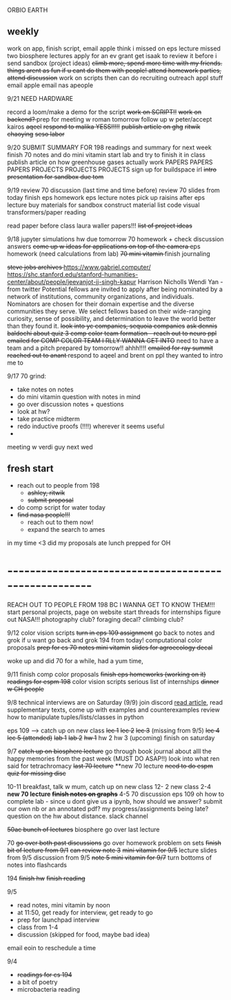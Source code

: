 ORBIO EARTH
## weekly
work on app, finish script, email apple
think i missed on eps lecture
missed two biosphere lectures
apply for an ev grant
	get isaak to review it before i send
sandbox (project ideas)
<s>climb more, spend more time with my friends. things arent as fun if u cant do them with people! </s> 
<s>attend homework parties, attend discussion</s>
work on scripts
then can do recruiting outreach appl stuff
	email apple
	email nas apeople
	

9/21
NEED HARDWARE


record a loom/make a demo for the script
	<s>work on SCRIPT!!</s>
<s>work on backend? </s>
prep for meeting w roman tomorrow
follow up w peter/accept kairos
<s>aqeel</s>
<s>respond to malika YESS!!!!!</s>
<s>publish article on ghg</s>
<s>ritwik</s>
<s>chaoying</s>
<s>seso labor</s>



9/20
SUBMIT SUMMARY FOR 198
readings and summary for next week 
finish 70 notes and do mini vitamin
start lab and try to finish it in class
publish article on how greenhouse gases actually work 
PAPERS PAPERS PAPERS
PROJECTS PROJECTS PROJECTS
sign up for buildspace irl
<s>intro presentation for sandbox due tom</s>

9/19
review 70 discussion (last time and time before)
review 70 slides from today
finish eps homework 
eps lecture notes
pick up raisins after eps lecture 
buy materials for sandbox
	construct material list
code visual transformers/paper reading

read paper before class
laura waller papers!!!
<s>list of project ideas</s>


9/18
jupyter simulations hw due tomorrow
70 homework + check discussion answers
<s>come up w ideas for applications on top of the camera </s>
eps homework (need calculations from lab)
<s>70 mini vitamin </s>
finish journaling

<s>steve jobs archives </s>
	https://www.gabriel.computer/
	https://shc.stanford.edu/stanford-humanities-center/about/people/jeevanjot-jj-singh-kapur
	Harrison Nicholls
	Wendi Yan - from twitter
	Potential fellows are invited to apply after being nominated by a network of institutions, community organizations, and individuals. Nominators are chosen for their domain expertise and the diverse communities they serve. We select fellows based on their wide-ranging curiosity, sense of possibility, and determination to leave the world better than they found it.
<s>look into yc companies, sequoia companies</s>
<s>ask dennis baldochi about quiz 3 </s>
<s>comp color team formation - reach out to neuro ppl</s>
<s>emailed for COMP COLOR TEAM I RLLY WANNA GET INTO</s>
	need to have a team and a pitch prepared by tomorrow!! ahhh!!!!
<s>emailed for ray summit</s>
<s>reached out to anant </s>
respond to aqeel and brent on ppl they wanted to intro me to



9/17
70 grind:
- take notes on notes
- do mini vitamin question with notes in mind
- go over discussion notes + questions
- look at hw?
- take practice midterm
- redo inductive proofs (!!!!) wherever it seems useful
- 


meeting w verdi guy next wed
## fresh start
- reach out to people from 198 
	- <s>ashley, ritwik</s>
	- <s>submit proposal </s>
- do comp script for water today
- <s> find nasa people!!! </s>
	- reach out to them now! 
	- expand the search to ames

in my time <3
did my proposals
ate lunch
prepped for OH
# -----------------------------------------------------


REACH OUT TO PEOPLE FROM 198 BC I WANNA GET TO KNOW THEM!!!
start personal projects, page on website
start threads for internships
	figure out NASA!!!
photography club? foraging decal? climbing club?

9/12
color vision scripts
<s>turn in eps 109 assignment</s>
	go back to notes and grok if u want
go back and grok 194 from today! 
computational color proposals
<s>prep for cs 70 
	notes
	mini vitamin</s>
<s>slides for agroecology decal</s>

woke up and did 70 for a while, had a yum time, 

9/11
finish comp color proposals
<s>finish eps homeworks (working on it)</s>
<s>readings for espm 198</s>
color vision scripts
serious list of internships
<s>dinner w CH people</s>

9/8
technical interviews are on Saturday (9/9)
join discord
[read article]([https://drive.google.com/file/d/1lLKl8PB5uVtZ43YZhk1RW71NgG0QmXrj/view?usp=sharing](https://drive.google.com/file/d/1lLKl8PB5uVtZ43YZhk1RW71NgG0QmXrj/view?usp=sharing)), read supplementary texts, come up with examples and counterexamples
review how to manipulate tuples/lists/classes in python

eps 109 --> catch up on new class
	<s>lec 1</s>
	<s>lec 2</s>
	<s>lec 3</s> (missing from 9/5)
	<s>lec 4</s>
	<s>lec 5 (attended)</s>
	<s>lab 1</s>
	<s>lab 2</s>
	<s>hw 1</s>
	hw 2
	hw 3 (upcoming)
finish on saturday

9/7
<s>catch up on biosphere lecture</s>
go through book 
journal about alll the happy memories from the past week (MUST DO ASAP!!)
look into what ren said for tetrachromacy
<s>last 70 lecture</s>
**new 70 lecture
<s>need to do espm quiz for missing disc</s>


10-11 breakfast, talk w mum, catch up on new class
12- 2 new class
2-4
**new 70 lecture
<s>finish notes on graphs**</s>
4-5
70 discussion
eps 109
oh 
	how to complete lab - since u dont give us a ipynb, how should we answer? submit our own nb or an annotated pdf?
	my progress/assignments being late?
	question on the hw about distance. 
	slack channel





<s>50ac
	bunch of lectures</s>
biosphere
	go over last lecture

70 
		<s>go over both past discussions</s>
go over homework problem on sets
		<s>finish bit of lecture from 9/1</s>
		<s>can review note 3</s>
<s>mini vitamin for 9/5</s>
lecture slides from 9/5
discussion from 9/5
<s>note 5 </s>
<s>mini vitamin for 9/7</s>
turn bottoms of notes into flashcards

194
<s>finish hw</s>
<s>finish reading</s>

9/5
- read notes, mini vitamin by noon
- at 11:50, get ready for interview, get ready to go
- prep for launchpad interview 
- class from 1-4
- discussion (skipped for food, maybe bad idea)

email eoin to reschedule a time

9/4
- <s>readings for cs 194</s>
- a bit of poetry
- microbacteria reading

